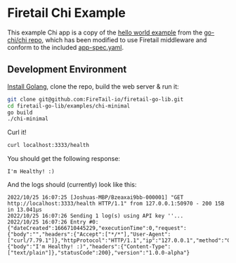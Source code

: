 # Firetail Chi Example

This example Chi app is a copy of the [hello world example](https://github.com/go-chi/chi/tree/master/_examples/hello-world) from the [go-chi/chi repo](https://github.com/go-chi/chi), which has been modified to use Firetail middleware and conform to the included [app-spec.yaml](./app-spec.yaml).



## Development Environment

[Install Golang](https://go.dev/doc/install), clone the repo, build the web server & run it:

```bash
git clone git@github.com:FireTail-io/firetail-go-lib.git
cd firetail-go-lib/examples/chi-minimal
go build
./chi-minimal
```

Curl it!

```bash
curl localhost:3333/health
```

You should get the following response:

```
I'm Healthy! :)
```

And the logs should (currently) look like this:

```
2022/10/25 16:07:25 [Joshuas-MBP/Bzeaxai9bb-000001] "GET http://localhost:3333/health HTTP/1.1" from 127.0.0.1:50970 - 200 15B in 13.041µs
2022/10/25 16:07:26 Sending 1 log(s) using API key ''...
2022/10/25 16:07:26 Entry #0: {"dateCreated":1666710445229,"executionTime":0,"request":{"body":"","headers":{"Accept":["*/*"],"User-Agent":["curl/7.79.1"]},"httpProtocol":"HTTP/1.1","ip":"127.0.0.1","method":"GET","uri":"http://localhost:3333/health","resource":"/health"},"response":{"body":"I'm Healthy! :)","headers":{"Content-Type":["text/plain"]},"statusCode":200},"version":"1.0.0-alpha"}
```

